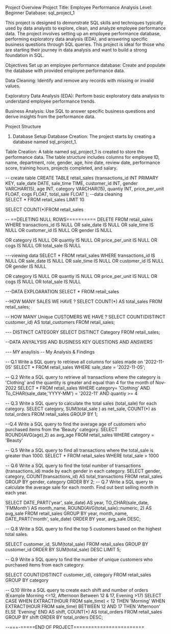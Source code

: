 Project Overview
Project Title: Employee Performance Analysis
Level: Beginner
Database: sql_project_1

This project is designed to demonstrate SQL skills and techniques typically used by data analysts to explore, clean, and analyze employee performance data. The project involves setting up an employee performance database, performing exploratory data analysis (EDA), and answering specific business questions through SQL queries. This project is ideal for those who are starting their journey in data analysis and want to build a strong foundation in SQL.

Objectives
Set up an employee performance database: Create and populate the database with provided employee performance data.

Data Cleaning:
 Identify and remove any records with missing or invalid values.

Exploratory Data Analysis (EDA): 
Perform basic exploratory data analysis to understand employee performance trends.

Business Analysis:
 Use SQL to answer specific business questions and derive insights from the performance data.

Project Structure
1. Database Setup
Database Creation:
 The project starts by creating a database named sql_project_1.

Table Creation: A table named sql_project_1 is created to store the performance data. The table structure includes columns for employee ID, name, department, role, gender, age, hire date, review date, performance score, training hours, projects completed, and salary.

-- create table
CREATE TABLE retail_sales (transactions_id INT PRIMARY KEY,
					sale_date DATE,
					sale_time TIME,
					customer_id INT,
					gender VARCHAR(15),
					age INT,
					category VARCHAR(15),
					quantiy	INT,
					price_per_unit FLOAT,
					cogs FLOAT,
					total_sale FLOAT
							);
--data cleaning							
SELECT   * FROM retail_sales
LIMIT 10

SELECT COUNT(*)FROM retail_sales

-- ==DELETING NULL ROWS==========
 DELETE FROM retail_sales
WHERE transactions_id IS NULL
OR
sale_date IS NULL
OR
 sale_time IS NULL
OR
customer_id IS NULL
OR
 gender IS NULL

OR
 category IS NULL
OR
 quantiy IS NULL
OR
 price_per_unit IS NULL
OR
 cogs IS NULL
OR
 total_sale IS NULL
 
 ---viewing data
 SELECT * FROM retail_sales
WHERE transactions_id IS NULL
OR
sale_date IS NULL
OR
 sale_time IS NULL
OR
customer_id IS NULL
OR
 gender IS NULL

OR
 category IS NULL
OR
 quantiy IS NULL
OR
 price_per_unit IS NULL
OR
 cogs IS NULL
OR
 total_sale IS NULL

---DATA EXPLOARATION 
SELECT   * FROM retail_sales


--HOW MANY SALES WE HAVE ?
SELECT COUNT(*) AS total_sales FROM retail_sales;

-- HOW MANY Unique CUSTOMERS WE HAVE ?
SELECT COUNT(DISTINCT customer_id) AS total_customers FROM retail_sales;

--- DISTINCT CATEGORY
SELECT DISTINCT Category  FROM retail_sales;


--DATA ANYALYSIS AND BUSINESS KEY QUESTIONS AND ANSWERS

--- MY anaylisis
-- My Analysis & Findings


-- Q.1 Write a SQL query to retrieve all columns for sales made on '2022-11-05'
SELECT *
FROM retail_sales
WHERE sale_date = '2022-11-05';

-- Q.2 Write a SQL query to retrieve all transactions where the category is 'Clothing' and the quantity is greater and equal than 4 for the month of Nov-2022
SELECT *
FROM retail_sales
WHERE category= 'Clothing'
AND 
	To_CHAR(sale_date,'YYYY-MM') = '2022-11'
	AND
	quantiy >= 4


-- Q.3 Write a SQL query to calculate the total sales (total_sale) for each category.
SELECT 
	category,
	SUM(total_sale ) as net_sale,
	COUNT(*) as total_orders
FROM retail_sales
GROUP BY 1;

--Q.4 Write a SQL query to find the average age of customers who purchased items from the 'Beauty' category.
SELECT  
		ROUND(AVG(age),2) as avg_age
FROM retail_sales
WHERE category = 'Beauty'


-- Q.5 Write a SQL query to find all transactions where the total_sale is greater than 1000.
SELECT * 
FROM retail_sales
WHERE total_sale > 1000


-- Q.6 Write a SQL query to find the total number of transactions (transactions_id) made by each gender in each category.
SELECT 
		gender, 
		category,
		COUNT(transactions_id) AS total_transactions
FROM retail_sales
GROUP BY 
	gender, 
	category
ORDER BY 2;
 -- Q.7 Write a SQL query to calculate the average sale for each month. Find out best selling month in each year.

SELECT
    DATE_PART('year', sale_date) AS year,
    TO_CHAR(sale_date, 'FMMonth') AS month_name,
    ROUND(AVG(total_sale)::numeric, 2) AS avg_sale
FROM retail_sales
GROUP BY year, month_name, DATE_PART('month', sale_date)
ORDER BY year, avg_sale DESC;


-- Q.8 Write a SQL query to find the top 5 customers based on the highest total sales.

SELECT 
	customer_id,
	SUM(total_sale)
FROM retail_sales
GROUP BY customer_id
ORDER BY SUM(total_sale) DESC
LIMIT 5;

-- Q.9 Write a SQL query to find the number of unique customers who purchased items from each category.

SELECT 
	COUNT(DISTINCT customer_id),
	category
FROM retail_sales
GROUP BY category

-- Q.10 Write a SQL query to create each shift and number of orders (Example Morning <=12, Afternoon Between 12 & 17, Evening >17)
SELECT 
    CASE
        WHEN EXTRACT(HOUR FROM sale_time) < 12 THEN 'Morning'
        WHEN EXTRACT(HOUR FROM sale_time) BETWEEN 12 AND 17 THEN 'Afternoon'
        ELSE 'Evening'
    END AS shift,
    COUNT(*) AS total_orders
FROM retail_sales
GROUP BY shift
ORDER BY total_orders DESC;

--===-=====END OF PROJECT========================




